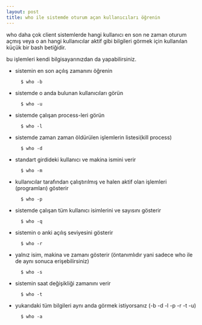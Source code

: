 ```yaml
---
layout: post
title: who ile sistemde oturum açan kullanıcıları öğrenin
---
```


who daha çok client sistemlerde hangi kullanıcı en son ne zaman oturum açmış veya o an hangi kullanıcılar aktif gibi bilgileri görmek için kullanılan küçük bir bash betiğidir.

bu işlemleri kendi bilgisayarınızdan da yapabilirsiniz.

- sistemin en son açılış zamanını öğrenin

        $ who -b

- sistemde o anda bulunan kullanıcıları görün

        $ who -u

- sistemde çalışan process-leri görün

        $ who -l

- sistemde zaman zaman öldürülen işlemlerin listesi(kill process)

        $ who -d

- standart girdideki kullanıcı ve makina ismini verir

        $ who -m

- kullanıcılar tarafından çalıştırılmış ve halen aktif olan işlemleri (programları) gösterir

        $ who -p

- sistemde çalışan tüm kullanıcı isimlerini ve sayısını gösterir

        $ who -q

- sistemin o anki açılış seviyesini gösterir

        $ who -r

- yalnız isim, makina ve zamanı gösterir (öntanımlıdır yani sadece who ile de aynı sonuca erişebilirsiniz)

        $ who -s

- sistemin saat değişikliği zamanını verir

        $ who -t

- yukarıdaki tüm bilgileri aynı anda görmek istiyorsanız (-b -d -l -p -r -t -u)

        $ who -a


